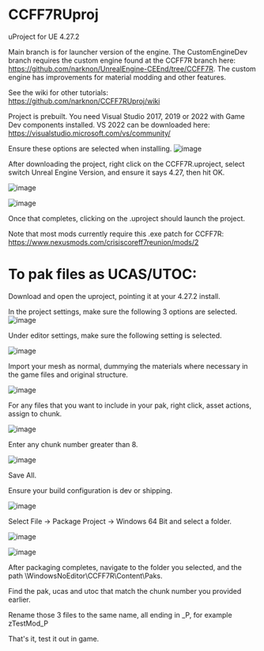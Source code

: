 # CCFF7RUproj

uProject for UE 4.27.2

Main branch is for launcher version of the engine.  The CustomEngineDev branch requires the custom engine found at the CCFF7R branch here: https://github.com/narknon/UnrealEngine-CEEnd/tree/CCFF7R.  The custom engine has improvements for material modding and other features.

See the wiki for other tutorials: https://github.com/narknon/CCFF7RUproj/wiki

Project is prebuilt.  You need Visual Studio 2017, 2019 or 2022 with Game Dev components installed.  VS 2022 can be downloaded here: https://visualstudio.microsoft.com/vs/community/

Ensure these options are selected when installing.  ![image](https://user-images.githubusercontent.com/73571427/209239744-7707f454-788c-408f-8eab-7460281a7644.png)


After downloading the project, right click on the CCFF7R.uproject, select switch Unreal Engine Version, and ensure it says 4.27, then hit OK.

![image](https://user-images.githubusercontent.com/73571427/209239849-32f5e88d-e427-47e2-aea8-626d65f9aaa5.png)

![image](https://user-images.githubusercontent.com/73571427/209239863-e54bc5de-ef39-473f-9441-d9dde8c4f48a.png)

Once that completes, clicking on the .uproject should launch the project.


Note that most mods currently require this .exe patch for CCFF7R: https://www.nexusmods.com/crisiscoreff7reunion/mods/2 

# To pak files as UCAS/UTOC:

Download and open the uproject, pointing it at your 4.27.2 install.

In the project settings, make sure the following 3 options are selected.
![image](https://user-images.githubusercontent.com/73571427/209052034-97e8143a-7e8d-4e80-8734-d275b2ced444.png)


Under editor settings, make sure the following setting is selected.  

![image](https://user-images.githubusercontent.com/73571427/209052077-27bcdd65-60f4-445d-8513-c599ffb8c370.png)


Import your mesh as normal, dummying the materials where necessary in the game files and original structure.

![image](https://user-images.githubusercontent.com/73571427/209052127-8c910997-d6d9-4652-8888-7be270db0a70.png)


For any files that you want to include in your pak, right click, asset actions, assign to chunk.

![image](https://user-images.githubusercontent.com/73571427/209052167-379b1100-3b49-4ef4-9bfe-874c03e8bc79.png)

Enter any chunk number greater than 8.

![image](https://user-images.githubusercontent.com/73571427/209052261-39b7ca43-d49b-4bea-9bd3-7e6a86526f9f.png)

Save All.

Ensure your build configuration is dev or shipping.

![image](https://user-images.githubusercontent.com/73571427/209052298-cb50869f-50c3-4915-a4ec-5df8420a980e.png)


Select File -> Package Project -> Windows 64 Bit and select a folder.

![image](https://user-images.githubusercontent.com/73571427/209052332-86110948-0ca1-4425-9b9d-d87d607eea6e.png)


![image](https://user-images.githubusercontent.com/73571427/209052344-cfd7f753-b271-482e-8b50-d59fac7c301c.png)


After packaging completes, navigate to the folder you selected, and the path \WindowsNoEditor\CCFF7R\Content\Paks.

Find the pak, ucas and utoc that match the chunk number you provided earlier.

Rename those 3 files to the same name, all ending in _P, for example zTestMod_P

That's it, test it out in game.



